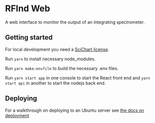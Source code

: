 # RFInd Web

A web interface to monitor the output of an integrating spectrometer.

## Getting started

For local development you need a [SciChart license](https://www.scichart.com/).

Run `yarn` to install necessary node_modules.

Run `yarn make:envfile` to build the necessary .env files.

Run `yarn start app` in one console to start the React front end and `yarn start api` in another to start the nodejs back end.

## Deploying

For a walkthrough on deploying to an Ubuntu server see [the docs on deployment](./docs/deployment.md)
